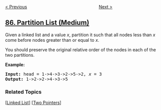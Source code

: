 <!--|This file generated by command(leetcode description); DO NOT EDIT.    |-->
<!--+----------------------------------------------------------------------+-->
<!--|@author    openset <openset.wang@gmail.com>                           |-->
<!--|@link      https://github.com/openset                                 |-->
<!--|@home      https://github.com/openset/leetcode                        |-->
<!--+----------------------------------------------------------------------+-->

[< Previous](../maximal-rectangle "Maximal Rectangle")
　　　　　　　　　　　　　　　　
[Next >](../scramble-string "Scramble String")

## [86. Partition List (Medium)](https://leetcode.com/problems/partition-list "分隔链表")

<p>Given a linked list and a value <em>x</em>, partition it such that all nodes less than <em>x</em> come before nodes greater than or equal to <em>x</em>.</p>

<p>You should preserve the original relative order of the nodes in each of the two partitions.</p>

<p><strong>Example:</strong></p>

<pre>
<strong>Input:</strong> head = 1-&gt;4-&gt;3-&gt;2-&gt;5-&gt;2, <em>x</em> = 3
<strong>Output:</strong> 1-&gt;2-&gt;2-&gt;4-&gt;3-&gt;5
</pre>

### Related Topics
  [[Linked List](../../tag/linked-list/README.md)]
  [[Two Pointers](../../tag/two-pointers/README.md)]
